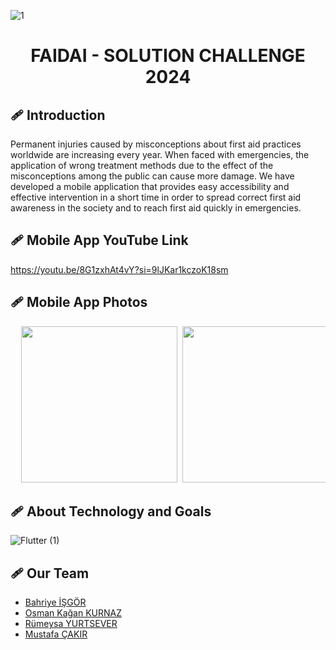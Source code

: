 ![1](https://github.com/Bhryee/faidai/assets/122686947/bcbc1f88-705b-40cd-a2b3-9d5067e04ba7)


 # <h1 align="center">FAIDAI - SOLUTION CHALLENGE 2024</h1>


 ## 🩹 Introduction
Permanent injuries caused by misconceptions about first aid practices worldwide are increasing every year. When faced with emergencies, the application of wrong treatment methods due to the effect of the misconceptions among the public can cause more damage. We have developed a mobile application that provides easy accessibility and effective intervention in a short time in order to spread correct first aid awareness in the society and to reach first aid quickly in emergencies.

 

 ## 🩹 Mobile App YouTube Link
https://youtu.be/8G1zxhAt4vY?si=9lJKar1kczoK18sm
 
 ## 🩹 Mobile App Photos
<pre>
  <img src="https://github.com/Bhryee/faidai/assets/122686947/59a0920f-d96f-424d-bab0-69b9add9c3d9" width="250"> <img src="https://github.com/Bhryee/faidai/assets/122686947/a94a25de-0e85-44a9-ba10-550a2769ffa7" width="250"> <img src="https://github.com/Bhryee/faidai/assets/122686947/c36d69aa-b72c-478c-b9c7-0d5a39caafe6" width="250"> <img src="https://github.com/Bhryee/faidai/assets/122686947/7c5dd60b-5d89-4b7a-bc8e-0c417a0ca07a" width="250"> <img src="https://github.com/Bhryee/faidai/assets/122686947/14a6264e-3f38-4442-8930-db29497c3b6e" width="250"> <img src="https://github.com/Bhryee/faidai/assets/122686947/46c9ab97-ce18-452b-b266-aabcd71df95b" width="250"> <img src="https://github.com/Bhryee/faidai/assets/122686947/0b539172-9bc5-4a2c-8e3f-012cffdaa826" width="250"> <img src="https://github.com/Bhryee/faidai/assets/122686947/65f5bc69-0f9e-46fd-8f48-1c35497a623d" width="250"> <img src="https://github.com/Bhryee/faidai/assets/122686947/631d5a52-5373-45f2-883d-4070c67c1949" width="250">
</pre>


 ## 🩹 About Technology and Goals
![Flutter (1)](https://github.com/Bhryee/faidai/assets/122686947/8c9df790-4f0c-4118-b67c-8f9e0f754c8b)


 ## 🩹 Our Team
 - [Bahriye İŞGÖR](https://github.com/Bhryee)
 - [Osman Kağan KURNAZ](https://github.com/osmankagankurnaz)
 - [Rümeysa YURTSEVER](https://github.com/rumeysayrtsvr)
 - [Mustafa ÇAKIR](https://github.com/cakirmustafa35)

